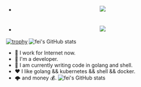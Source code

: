 * <div align="center"> <img src="https://visitor-badge.glitch.me/badge?page_id=sun0225SUN" /> </div>
* <h1 align="center"> <a> <img src="https://readme-typing-svg.herokuapp.com/?lines=Println(%22Hello%2C%20World!%22);小王同学祝您今天愉快!&center=true&size=27"> </a> </h1>
[![trophy](https://github-profile-trophy.vercel.app/?username=Stevent-fei&rank=SECRET,SSS,SS,S,A,AA,AAA,B&column=3&no-bg=true)](https://github.com/bxy4543/github-profile-trophy)
![fei's GitHub stats](https://github-readme-stats.vercel.app/api?username=Stevent-fei&show_icons=true&theme=dark&count_private=true)
* 🔭 I work for Internet now.
* 🌱 I'm a developer.
* 🤔 I am currently writing code in golang and shell.
* ❤️ I like golang && kubernetes && shell && docker.
* 🌩 and money 💰.
![fei's GitHub stats](https://camo.githubusercontent.com/d5d230c9430fb5a59816746dca3536072a4699cfe16941b44a0eff9cc273c6be/68747470733a2f2f706963322e7a68696d672e636f6d2f76322d32383032303030336434613439336337386438323032626136633335663137395f622e77656270)
